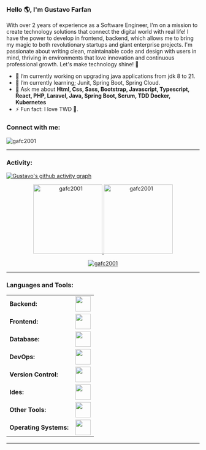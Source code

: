 <link rel="stylesheet" type='text/css' href="https://cdn.jsdelivr.net/gh/devicons/devicon@latest/devicon.min.css" />

### Hello 🌎, I'm Gustavo Farfan

With over 2 years of experience as a Software Engineer, I'm on a mission to create technology solutions that connect the digital world with real life! I have the power to develop in frontend, backend, which allows me to bring my magic to both revolutionary startups and giant enterprise projects. I'm passionate about writing clean, maintainable code and design with users in mind, thriving in environments that love innovation and continuous professional growth. Let's make technology shine! 🚀


  - 🔭 I’m currently working on upgrading java applications from jdk 8 to 21.
  - 🌱 I’m currently learning; Junit, Spring Boot, Spring Cloud.
  - 💬 Ask me about **Html, Css, Sass, Bootstrap, Javascript, Typescript, React, PHP, Laravel, Java, Spring Boot, Scrum, TDD Docker, Kubernetes**
  - ⚡ Fun fact: I love TWD 🧟.

<h3 align="left">Connect with me:</h3>
<p align="left">
<a href="https://www.linkedin.com/in/gustavo-farfan-coraje/" target="blank"><i align="center" class="devicon-linkedin-plain colored" alt="Gustavo_FArfan" height="40" width="60" ></i>
</a>
</p>

<p align="left"> <img src="https://komarev.com/ghpvc/?username=gafc2001&label=Profile%20views&color=0e75b6&style=flat" alt="gafc2001" /> </p>


------
<h3 align="left">Activity:</h3>

[![Gustavo's github activity graph](https://gafc-activity-graph.vercel.app/graph?username=gafc2001&bg_color=100f0f&color=4c5e9e&line=4c569e&point=403e41&area=true&hide_border=true)](https://github.com/gafc2001/github-readme-activity-graph)

<div align="center">
  <a href="https://github.com/gafc2001">
    <img height="180em" src="https://gafc2001-stats.vercel.app/api/top-langs?username=gafc2001&show_icons=true&locale=en&layout=compact&theme=tokyonight" alt="gafc2001"/>
    <img height="180em" src="https://gafc2001-stats.vercel.app/api?username=gafc2001&show_icons=true&locale=en&layout=compact&theme=tokyonight" alt="gafc2001"/>
  </a>
</div>
<p align="center">
  <a href="https://github.com/gafc2001">
    <img src="https://github-readme-streak-stats.herokuapp.com/?user=gafc2001&&theme=tokyonight" alt="gafc2001" />
  </a>
</p>

------
<h3 align="left">Languages and Tools:</h3>
<table>
    <tr>
        <td style="font-weight: bold; padding-right: 10px; vertical-align: center; border: none;">Backend:</td>
        <td><img height="40" src="https://skillicons.dev/icons?i=php,java,laravel,spring,maven,hibernate,nodejs,nginx"/></td>
    </tr>
    <tr>
        <td style="font-weight: bold; padding-right: 10px; vertical-align: center;border: none">Frontend:</td>
        <td><img height="40" src="https://skillicons.dev/icons?i=react,next,vue,tailwind,bootstrap,ts,js,html,css,vite"/></td>
    </tr>
    <tr>
        <td style="font-weight: bold; padding-right: 10px; vertical-align: center; border: none;">Database:</td>
        <td><img height="40" src="https://skillicons.dev/icons?i=mysql,postgresql"/></td>
    </tr>
    <tr>
        <td style="font-weight: bold; padding-right: 10px; vertical-align: center; border: none;">DevOps:</td>
        <td><img height="40" src="https://skillicons.dev/icons?i=docker,githubactions"/></td>
    </tr>
    <!-- <tr>
        <td style="font-weight: bold; padding-right: 10px; vertical-align: center; border: none;">Automated test:</td>
        <td><img height="40" src="https://skillicons.dev/icons?i=selenium,jest,pytest,phpunit"/></td>
    </tr> -->
    <tr>
        <td style="font-weight: bold; padding-right: 10px; vertical-align: center; border: none;">Version Control:</td>
        <td><img height="40" src="https://skillicons.dev/icons?i=git,github"/></td>
    </tr>
    <tr>
        <td style="font-weight: bold; padding-right: 10px; vertical-align: center; border: none;">Ides:</td>
        <td><img height="40" src="https://skillicons.dev/icons?i=vscode,idea,"/></td>
    </tr>
    <tr>
        <td style="font-weight: bold; padding-right: 10px; vertical-align: center; border: none;">Other Tools:</td>
        <td><img height="40" src="https://skillicons.dev/icons?i=postman,notion"/></td>
    </tr>
    <tr>
        <td style="font-weight: bold; padding-right: 10px; vertical-align: center; border: none;">Operating Systems:</td>
        <td><img height="40" src="https://skillicons.dev/icons?i=windows,linux,ubuntu"/></td>
    </tr>
</table>

------
